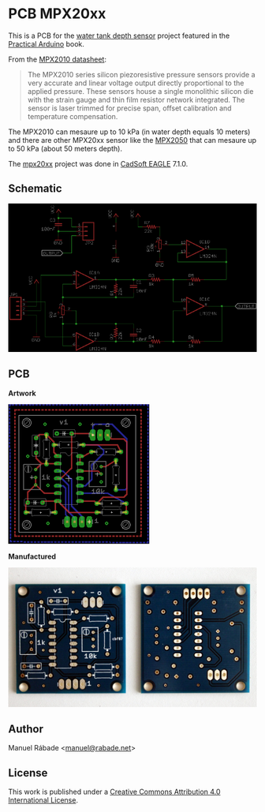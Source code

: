 PCB MPX20xx
===========

This is a PCB for the [water tank depth
sensor](http://www.practicalarduino.com/projects/water-tank-depth-sensor)
project featured in the [Practical
Arduino](http://www.practicalarduino.com) book.

From the [MPX2010
datasheet](http://www.freescale.com/files/sensors/doc/data_sheet/MPX2010.pdf):

>The MPX2010 series silicon piezoresistive pressure sensors provide a
>very accurate and linear voltage output directly proportional to the
>applied pressure. These sensors house a single monolithic silicon die
>with the strain gauge and thin film resistor network integrated. The
>sensor is laser trimmed for precise span, offset calibration and
>temperature compensation.

The MPX2010 can mesaure up to 10 kPa (in water depth equals 10 meters)
and there are other MPX20xx sensor like the
[MPX2050](http://cache.freescale.com/files/sensors/doc/data_sheet/MPX2050.pdf)
that can mesaure up to 50 kPa (about 50 meters depth).

The [mpx20xx](mpx20xx) project was done in [CadSoft
EAGLE](http://www.cadsoft.de/eagle-pcb-design-software/) 7.1.0.

Schematic
---------

![Schematic](mpx20xx_sch.png "Schematic")

PCB
---

**Artwork**

![Artwork](mpx20xx_brd.png "Artwork")

**Manufactured**

![PCB](mpx20xx_pcb.jpg "PCB")

Author
------

Manuel Rábade <[manuel@rabade.net](mailto:manuel@rabade.net)>

License
-------

This work is published under a [Creative Commons Attribution 4.0
International License](http://creativecommons.org/licenses/by/4.0/).
